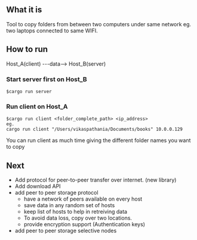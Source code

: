 ## What it is
Tool to copy folders from between two computers under same network eg. two laptops connected to same WIFI.

## How to run

Host_A(client) ---data--> Host_B(server)

### Start server first on Host_B
```
$cargo run server
```

### Run client on Host_A
```
$cargo run client <folder_complete_path> <ip_address>
eg. 
cargo run client "/Users/vikaspathania/Documents/books" 10.0.0.129
```
You can run client as much time giving the different folder names you want to copy

## Next
- Add protocol for peer-to-peer transfer over internet. (new library)
- Add download API
- add peer to peer storage protocol
    - have a network of peers available on every host
    - save data in any random set of hosts
    - keep list of hosts to help in retreiving data
    - To avoid data loss, copy over two locations.
    - provide encryption support (Authentication keys)
- add peer to peer storage selective nodes
